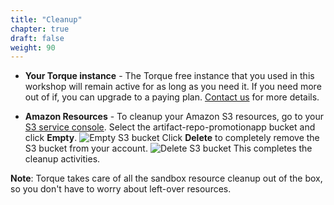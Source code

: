```yaml
---
title: "Cleanup"
chapter: true
draft: false
weight: 90
--- 
```


- **Your Torque instance** - The Torque free instance that you used in this workshop will remain active for as long as you need it. If you need more out of if, you can upgrade to a paying plan. [Contact us](https://info.quali.com/contact-us) for more details.

- **Amazon Resources** - To cleanup your Amazon S3 resources, go to your [S3 service console](https://s3.console.aws.amazon.com/s3/home#/listBuckets). Select the artifact-repo-promotionapp bucket and click **Empty**.
![Empty S3 bucket](/images/cleanup/delete-s3-3.png)
 Click **Delete** to completely remove the S3 bucket from your account.
![Delete S3 bucket](/images/cleanup/delete-s3-4.png)
 This completes the cleanup activities.
 
 __Note__: Torque takes care of all the sandbox resource cleanup out of the box, so you don't have to worry about left-over resources.

